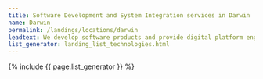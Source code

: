 ```yaml
---
title: Software Development and System Integration services in Darwin
name: Darwin
permalink: /landings/locations/darwin
leadtext: We develop software products and provide digital platform engineering services in across Australia, New Zeland and Asia
list_generator: landing_list_technologies.html
---
```

{% include {{ page.list_generator }} %}